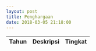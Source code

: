 ```yaml
---
layout: post
title: Penghargaan
date: 2018-03-05 21:18:00
---
```


| Tahun | Deskripsi | Tingkat |
|-|-|-|
